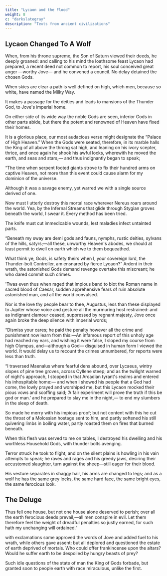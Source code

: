 ```yaml
---
title: "Lycaon and the Flood"
weight: 8
c: "darkslategray"
description: "Texts from ancient civilizations"
---
```



## Lycaon Changed To A Wolf

When, from his throne supreme, the Son of Saturn viewed their deeds, he deeply groaned: and calling to his mind the loathsome feast Lycaon had prepared, a recent deed not common to report,
his soul conceived great anger —worthy Jove—
and he convened a council. No delay
detained the chosen Gods.

When skies are clear a path is well defined on high, which men,
because so white, have named the Milky Way.

It makes a passage for the deities
and leads to mansions of the Thunder God,
to Jove's imperial home. 

On either side of its wide way the noble Gods are seen, inferior Gods in other parts abide,
but there the potent and renowned of Heaven
have fixed their homes.

It is a glorious place, our most audacious verse might designate the “Palace of High Heaven.” When the Gods were seated, therefore, in its marble halls the King of all above the throng sat high,
and leaning on his ivory scepter, thrice,
and once again he shook his awful locks,
wherewith he moved the earth, and seas and stars,—
and thus indignantly began to speak;

“The time when serpent footed giants strove to fix their hundred arms on captive Heaven,
not more than this event could cause alarm for my dominion of the universe.

Although it was a savage enemy, yet warred we with a single source derived
of one. 

Now must I utterly destroy this mortal race wherever Nereus roars around the world. Yea, by the Infernal Streams
that glide through Stygian groves beneath the world, I swear it. Every method has been tried. 

The knife must cut immedicable wounds, lest maladies infect untainted parts.

“Beneath my sway are demi gods and fauns, nymphs, rustic deities, sylvans of the hills, satyrs;—all these, unworthy Heaven's abodes, we should at least permit to dwell on earth which we to them bequeathed. 

What think ye, Gods, is safety theirs when I, your sovereign lord, the Thunder-bolt Controller, am ensnared
by fierce Lycaon?” Ardent in their wrath, the astonished Gods demand revenge overtake this miscreant; he who dared commit such crimes.

'Twas even thus when raged that impious band to blot the Roman name in sacred blood of Caesar, sudden apprehensive fears
of ruin absolute astonished man, and all the world convulsed. 

Nor is the love
thy people bear to thee, Augustus, less
than these displayed to Jupiter whose voice
and gesture all the murmuring host restrained:
and as indignant clamour ceased, suppressed
by regnant majesty, Jove once again
broke the deep silence with imperial words;

“Dismiss your cares; he paid the penalty
however all the crime and punishment
now learn from this:—An infamous report
of this unholy age had reached my ears,
and wishing it were false, I sloped my course
from high Olympus, and—although a God—
disguised in human form I viewed the world.
It would delay us to recount the crimes
unnumbered, for reports were less than truth.

“I traversed Maenalus where fearful dens
abound, over Lycaeus, wintry slopes
of pine tree groves, across Cyllene steep;
and as the twilight warned of night's approach,
I stopped in that Arcadian tyrant's realms
and entered his inhospitable home:—
and when I showed his people that a God
had come, the lowly prayed and worshiped me,
but this Lycaon mocked their pious vows
and scoffing said; ‘A fair experiment
will prove the truth if this be god or man.’
and he prepared to slay me in the night,—
to end my slumbers in the sleep of death.

So made he merry with his impious proof;
but not content with this he cut the throat
of a Molossian hostage sent to him,
and partly softened his still quivering limbs
in boiling water, partly roasted them
on fires that burned beneath. 

When this flesh
was served to me on tables, I destroyed
his dwelling and his worthless Household Gods,
with thunder bolts avenging. 

Terror struck he took to flight, and on the silent plains is howling in his vain attempts to speak;
he raves and rages and his greedy jaws, desiring their accustomed slaughter, turn
against the sheep—still eager for their blood. 

His vesture separates in shaggy hair, his arms are changed to legs; and as a wolf he has the same grey locks, the same hard face, the same bright eyes, the same ferocious look.


## The Deluge

Thus fell one house, but not one house alone deserved to perish; over all the earth ferocious deeds prevail,—all men conspire
in evil. Let them therefore feel the weight of dreadful penalties so justly earned, for such hath my unchanging will ordained.”

with exclamations some approved the words of Jove and added fuel to his wrath, while others gave assent: but all deplored
and questioned the estate of earth deprived
of mortals. Who could offer frankincense
upon the altars? Would he suffer earth
to be despoiled by hungry beasts of prey?

Such idle questions of the state of man the King of Gods forbade, but granted soon to people earth with race miraculous,
unlike the first.

